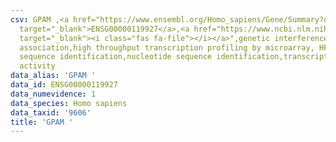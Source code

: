 ```yaml
---
csv: GPAM ,<a href="https://www.ensembl.org/Homo_sapiens/Gene/Summary?db=core;g=ENSG00000119927"
  target="_blank">ENSG00000119927</a>,<a href="https://www.ncbi.nlm.nih.gov/pubmed/28369544"
  target="_blank"><i class="fas fa-file"></i></a>",genetic interference,functional
  association,high throughput transcription profiling by microarray, HF73 cells,nucleotide
  sequence identification,nucleotide sequence identification,transcriptional regulation,up-regulates
  activity
data_alias: 'GPAM '
data_id: ENSG00000119927
data_numevidence: 1
data_species: Homo sapiens
data_taxid: '9606'
title: 'GPAM '
---
```

